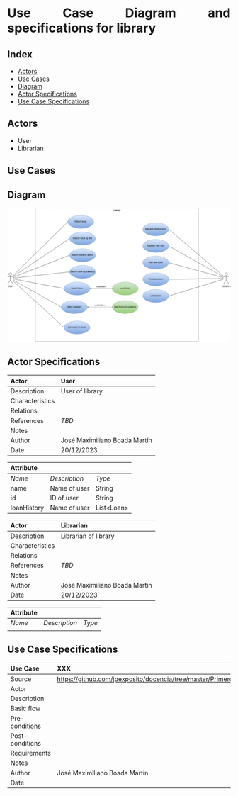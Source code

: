 <div align="justify">

# Use Case Diagram and specifications for library

## Index
- [Actors](#index01)
- [Use Cases](#index02)
- [Diagram](#index03)
- [Actor Specifications](#index04)
- [Use Case Specifications](#index05)

## Actors <a name="index01"></a>
- User
- Librarian
## Use Cases <a name="index02"></a>

## Diagram <a name="index03"></a>

<img src="usecaselibrary.png"/>

## Actor Specifications <a name="index04"></a>

| Actor | User |
|---|---|
| Description  | User of library |
| Characteristics  |  |
| Relations |  |
| References | _TBD_ |
|  Notes |  |
| Author  | José Maximiliano Boada Martín |
| Date | 20/12/2023 |

|  Attribute |||
|---|---|---|
| _Name_  | _Description_  | _Type_ |
| name | Name of user | String
| id | ID of user | String
| loanHistory | Name of user | List\<Loan>

| Actor | Librarian |
|---|---|
| Description  | Librarian of library |
| Characteristics  |  |
| Relations |  |
| References | _TBD_ |
|  Notes |  |
| Author  | José Maximiliano Boada Martín |
| Date | 20/12/2023 |

|  Attribute |||
|---|---|---|
| _Name_  | _Description_  | _Type_ |
| | |

## Use Case Specifications <a name="index05"></a>

| Use Case | XXX |
|---|---|
| Source  | https://github.com/jpexposito/docencia/tree/master/Primero/ETS/PROYECTO  |
| Actor  |  |
| Description |  |
| Basic flow |  |
| Pre-conditions |  |  
| Post-conditions  |  |  
|  Requirements |  |
|  Notes |  |
| Author  | José Maximiliano Boada Martín |
| Date |  |

</div>